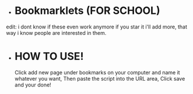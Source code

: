 * # Bookmarklets (FOR SCHOOL)
edit: i dont know if these even work anymore if you star it i'll add more, that way i know people are interested in them.

* # HOW TO USE!
  Click add new page under bookmarks on your computer and name it whatever you want, Then paste the script into the URL area, Click save and your done!

